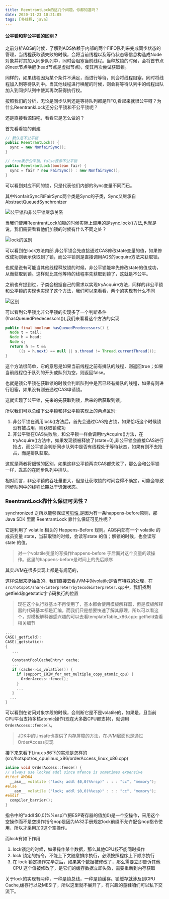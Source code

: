 ```yaml
---
title: ReentrantLock的这几个问题，你都知道吗？
date: 2020-11-23 10:21:05
tags: [多线程, java]
---
```


#### 公平锁和非公平锁的区别？

之前分析AQS的时候，了解到AQS依赖于内部的两个FIFO队列来完成同步状态的管理，当线程获取锁失败的时候，会将当前线程以及等待状态等信息构造成Node对象并将其加入同步队列中，同时会阻塞当前线程。当释放锁的时候，会将首节点的next节点唤醒(head节点是虚拟节点)，使其再次尝试获取锁。

同样的，如果线程因为某个条件不满足，而进行等待，则会将线程阻塞，同时将线程加入到等待队列中。当其他线程进行唤醒的时候，则会将等待队列中的线程出队加入到同步队列中使其再次获得执行权。

按照我们的分析，无论是同步队列还是等待队列都是FIFO,看起来就很公平呀？为什么ReentrankLock还分公平锁和不公平锁呢？


<!--more-->

还是直接看源码吧，看看它是怎么做的？


首先看看锁的创建

```java
// 默认是不公平锁 
public ReentrantLock() {
  sync = new NonfairSync();
}

// true表示公平锁，false表示不公平锁
public ReentrantLock(boolean fair) {
  sync = fair ? new FairSync() : new NonfairSync();
}
```


可以看到对应不同的锁，只是代表他们内部的Sync变量不同而已。

其中NonfairSync和FairSync两个类是Sync的子类，Sync又继承自AbstractQueuedSynchronizer

![公平锁和非公平锁继承关系](/images/java/reentranklock-sync-structure.png)


当我们使用ReentrantLock加锁的时候实际上调用的是sync.lock()方法,也就是说，我们需要看看他们加锁的时候有什么不同之处？


![lock的区别](/images/java/lock-difference.png)

可以看到在lock方法内部,非公平锁会先直接通过CAS修改state变量的值，如果修改成功则表示获取到了锁，而公平锁则是直接调用AQS的acquire方法来获取锁。

也就是说有可能当其他线程释放锁的时候，非公平锁能率先修改state的值成功，从而获取到锁。这样就比其他等待的线程率先获取到锁了，这就是不公平。


之前也有提到过，子类会根据自己的需求以实现tryAcquire方法，同样的非公平锁和公平锁的实现也实现了这个方法，我们可以来看看，两个的实现有什么不同


![区别](/images/java/lock-fair-unfair-difference.png)

可以看到公平锁比非公平锁的实现多了一个判断条件(!hasQueuedPredecessors()),我们来看看这个方法的实现

```java
public final boolean hasQueuedPredecessors() {
  Node t = tail;
  Node h = head;
  Node s;
  return h != t &&
      ((s = h.next) == null || s.thread != Thread.currentThread());
}
```

这个方法很简单，它的意思是如果当前线程之前有排队的线程，则返回true；如果当前线程位于队列的开头或队列为空，则返回false。

也就是锁公平锁在获取锁的时候会判断队列中是否已经有排队的线程，如果有则进行阻塞，如果没有则去通过CAS申请锁。

这就实现了公平锁，先来的先获取到锁，后来的后获取到锁。


所以我们可以总结下公平锁和非公平锁实现上的两点区别:

1. 非公平锁在调用lock()方法后，首先会通过CAS抢占锁，如果恰巧这个时候锁没有被占用，则获取锁成功
2. 非公平锁在CAS失败后，和公平锁一样会调用tryAcquire()方法，在tryAcquire()方法中，如果发现锁被释放了(state=0),非公平锁会直接CAS进行抢占，而公平锁会判断同步队列中是否有线程处于等待状态，如果有则不去抢占，而是排队获取。

这就是两者将细微的区别，如果这非公平锁两次CAS都失败了，那么会和公平锁一样，乖乖的在同步队列中排队。

相对而言，非公平锁的吞吐量更大，但是让获取锁的时间变得不确定，可能会导致同步队列中的线程长期处于饥饿状态。


### ReentrantLock靠什么保证可见性？

synchronized 之所以能够保证[可见性](https://generalthink.github.io/2020/06/02/start-of-concurrent-programming/),是因为有一条happens-before原则，那Java SDK 里面 ReentrantLock 靠什么保证可见性呢？

它是利用了 volatile 相关的 Happens-Before 规则。AQS内部有一个 volatile 的成员变量 state，当获取锁的时候，会读写state 的值；解锁的时候，也会读写 state 的值。
> 对一个volatile变量的写操作happens-before 于后面对这个变量的读操作。这里的happens-before是时间上的先后顺序

其实JVM在很多实现上都是有规范的，

这样说起来挺抽象的，我们直接去看JVM中对volatile是否有特殊的处理，在`src/hotspot/share/interpreter/bytecodeinterpreter.cpp`中，我们找到getfield和getstatic字节码执行的位置
> 现在这个执行器基本不再使用了，基本都会使用模板解释器，但是模板解释器的代码基本都是汇编，而我们只是想要快速了解其原理，所以可以看这个，对模板解释器感兴趣的可以去看templateTable_x86.cpp::getfield查看相关细节

```cpp
...
CASE(_getfield):
CASE(_getstatic):
{
   ...

   ConstantPoolCacheEntry* cache;
   ...
   if (cache->is_volatile()) {
     if (support_IRIW_for_not_multiple_copy_atomic_cpu) {
       OrderAccess::fence();
     }
     ...
   }
  ...
}
```

可以看到在访问对象字段的时候，会判断它是不是volatile的，如果是，且当前CPU平台支持多核atomic操作(现在大多数CPU都支持)，就调用`OrderAccess::fence()`。
> JDK中的Unsafe也提供了内存屏障的方法，在JVM层面也是通过OrderAccess实现


接下来来看下Linux x86下的实现是怎样的(src/hotspot/os_cpu/linux_x86/orderAccess_linux_x86.cpp)

```cpp
inline void OrderAccess::fence() {
// always use locked addl since mfence is sometimes expensive
#ifdef AMD64
  __asm__ volatile ("lock; addl $0,0(%%rsp)" : : : "cc", "memory");
#else
  __asm__ volatile ("lock; addl $0,0(%%esp)" : : : "cc", "memory");
#endif
  compiler_barrier();
}
```

指令中的"addl $0,0(%%esp)"(把ESP寄存器的值加0)是一个空操作，采用这个空操作而不是空操作指令nop是因为IA32手册规定lock前缀不允许配合nop指令使用，所以才采用加0这个空操作。

而lock有如下作用

1. lock锁定的时候，如果操作某个数据，那么其他CPU核不能同时操作
2. lock 锁定的指令，不能上下文随意排序执行，必须按照程序上下顺序执行
3. 在 lock 锁定操作完毕之后，如果某个数据被修改了，那么需要立即告诉其他 CPU 这个值被修改了，是它们的缓存数据立即失效，需要重新到内存获取


关于lock的实现有两种，一种是锁总线，一种是锁缓存。锁缓存就涉及到CPU Cache,缓存行以及MESI了，所以这里就不展开了，有兴趣的童鞋咱们可以私下交流下。